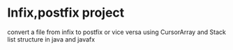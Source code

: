 # Infix,postfix project
convert a file from infix to postfix or vice versa using CursorArray and Stack list structure in java and javafx
